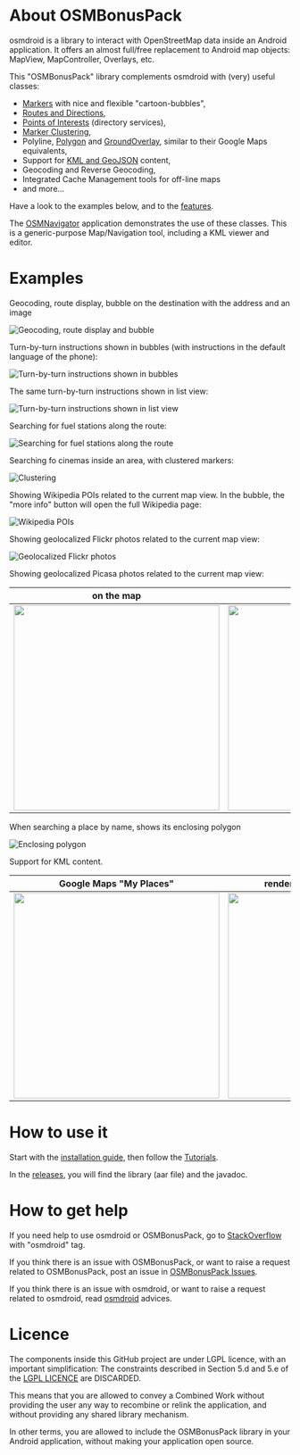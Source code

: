 # About OSMBonusPack
osmdroid is a library to interact with OpenStreetMap data inside an Android application. It offers an almost full/free replacement to Android map objects: MapView, MapController, Overlays, etc.

This "OSMBonusPack" library complements osmdroid with (very) useful classes:

*  [Markers](https://github.com/MKergall/osmbonuspack/wiki/Tutorial_0) with nice and flexible "cartoon-bubbles",
*  [Routes and Directions](https://github.com/MKergall/osmbonuspack/wiki/Tutorial_1),
*  [Points of Interests](https://github.com/MKergall/osmbonuspack/wiki/Tutorial_2) (directory services),
*  [Marker Clustering](https://github.com/MKergall/osmbonuspack/wiki/Tutorial_3),
*  Polyline, [Polygon](https://github.com/MKergall/osmbonuspack/wiki/Tutorial_5) and [GroundOverlay](https://github.com/MKergall/osmbonuspack/wiki/Tutorial_5), similar to their Google Maps equivalents,
*  Support for [KML and GeoJSON](https://github.com/MKergall/osmbonuspack/wiki/Tutorial_4) content,
*  Geocoding and Reverse Geocoding,
*  Integrated Cache Management tools for off-line maps
*  and more...

Have a look to the examples below, and to the [features](https://github.com/MKergall/osmbonuspack/wiki/features). 

The [OSMNavigator](https://github.com/MKergall/osmbonuspack/wiki/OSMNavigator) application demonstrates the use of these classes. This is a generic-purpose Map/Navigation tool, including a KML viewer and editor.

# Examples
Geocoding, route display, bubble on the destination with the address and an image

![Geocoding, route display and bubble](https://github.com/MKergall/osmbonuspack/wiki/images/osmnavigator_1_1.png)

Turn-by-turn instructions shown in bubbles (with instructions in the default language of the phone):

![Turn-by-turn instructions shown in bubbles](https://github.com/MKergall/osmbonuspack/wiki/images/osmbonuspackdemo_2_1.png)

The same turn-by-turn instructions shown in list view:

![Turn-by-turn instructions shown in list view](https://github.com/MKergall/osmbonuspack/wiki/images/osmbonuspackdemo_3_1.png)

Searching for fuel stations along the route:

![Searching for fuel stations along the route](https://github.com/MKergall/osmbonuspack/wiki/images/osmbonuspackdemo_4_1.png)

Searching fo cinemas inside an area, with clustered markers:

![Clustering](https://github.com/MKergall/osmbonuspack/wiki/images/osmbonuspackdemo_4_2.png)

Showing Wikipedia POIs related to the current map view. In the bubble, the "more info" button will open the full Wikipedia page: 

![Wikipedia POIs](https://github.com/MKergall/osmbonuspack/wiki/images/osmbonuspackdemo_5_3.png)

Showing geolocalized Flickr photos related to the current map view:

![Geolocalized Flickr photos](https://github.com/MKergall/osmbonuspack/wiki/images/osmbonuspackdemo_6_1.png)

Showing geolocalized Picasa photos related to the current map view: 

on the map | as a list view
------------- | -------------
<img src="https://github.com/MKergall/osmbonuspack/wiki/images/osmnavigator_7_1.png" width="368" /> | <img src="https://github.com/MKergall/osmbonuspack/wiki/images/osmnavigator_8_1.png" width="368" />

When searching a place by name, shows its enclosing polygon

![Enclosing polygon](https://github.com/MKergall/osmbonuspack/wiki/images/osmbonuspackdemo_9_2.png)

Support for KML content.

Google Maps "My Places"  | rendered with OSMBonusPack
------------- | -------------
<img src="https://github.com/MKergall/osmbonuspack/wiki/images/osmbonuspackdemo_12.png" width="368" /> | <img src="https://github.com/MKergall/osmbonuspack/wiki/images/osmbonuspackdemo_11.png" width="368" />

# How to use it
Start with the [installation guide](https://github.com/MKergall/osmbonuspack/wiki/HowToInclude), then follow the [Tutorials](https://github.com/MKergall/osmbonuspack/wiki/Tutorial_0).

In the [releases](https://github.com/MKergall/osmbonuspack/releases), you will find the library (aar file) and the javadoc. 

# How to get help
If you need help to use osmdroid or OSMBonusPack, go to [StackOverflow](http://stackoverflow.com/questions/tagged/osmdroid) with "osmdroid" tag. 

If you think there is an issue with OSMBonusPack, or want to raise a request related to OSMBonusPack, post an issue in [OSMBonusPack Issues](https://github.com/MKergall/osmbonuspack/issues). 

If you think there is an issue with osmdroid, or want to raise a request related to osmdroid, read [osmdroid](https://github.com/osmdroid/osmdroid) advices. 

# Licence
The components inside this GitHub project are under LGPL licence, with an important simplification: 
The constraints described in Section 5.d and 5.e of the [LGPL LICENCE](https://github.com/MKergall/osmbonuspack/blob/master/LICENSE.md) are DISCARDED. 

This means that you are allowed to convey a Combined Work without providing the user any way to recombine or relink the application, and without providing any shared library mechanism. 

In other terms, you are allowed to include the OSMBonusPack library in your Android application, without making your application open source. 
